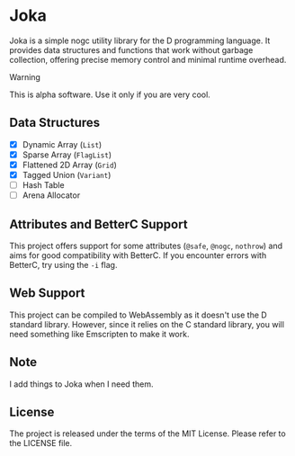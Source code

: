 # Joka

Joka is a simple nogc utility library for the D programming language.
It provides data structures and functions that work without garbage collection, offering precise memory control and minimal runtime overhead.

> [!WARNING]  
> This is alpha software. Use it only if you are very cool.

## Data Structures

* [x] Dynamic Array (`List`)
* [x] Sparse Array (`FlagList`)
* [x] Flattened 2D Array (`Grid`)
* [x] Tagged Union (`Variant`)
* [ ] Hash Table
* [ ] Arena Allocator

## Attributes and BetterC Support

This project offers support for some attributes (`@safe`, `@nogc`, `nothrow`) and aims for good compatibility with BetterC.
If you encounter errors with BetterC, try using the `-i` flag.

## Web Support

This project can be compiled to WebAssembly as it doesn't use the D standard library.
However, since it relies on the C standard library, you will need something like Emscripten to make it work.

## Note

I add things to Joka when I need them.

## License

The project is released under the terms of the MIT License.
Please refer to the LICENSE file.

